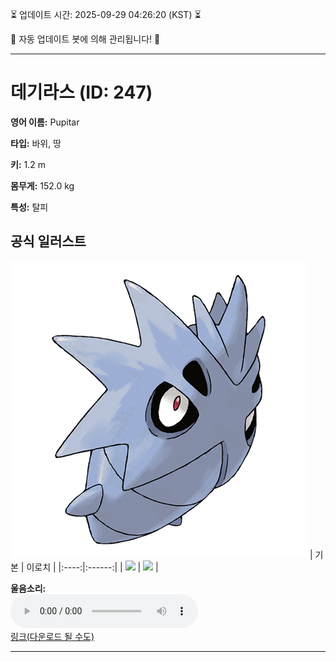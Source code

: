 
⏳ 업데이트 시간: 2025-09-29 04:26:20 (KST) ⏳

🤖 자동 업데이트 봇에 의해 관리됩니다! 🤖

---

# 데기라스 (ID: 247)
**영어 이름:** Pupitar

**타입:** 바위, 땅

**키:** 1.2 m

**몸무게:** 152.0 kg

**특성:** 탈피

## 공식 일러스트
![](https://raw.githubusercontent.com/PokeAPI/sprites/master/sprites/pokemon/other/official-artwork/247.png)
| 기본 | 이로치 |
|:----:|:------:|
| <img src="http://play.pokemonshowdown.com/sprites/ani/pupitar.gif" width="200"> | <img src="http://play.pokemonshowdown.com/sprites/ani-shiny/pupitar.gif" width="200"> |

**울음소리:**<br><audio controls src="https://raw.githubusercontent.com/PokeAPI/cries/main/cries/pokemon/latest/247.ogg"></audio><br> [링크(다운로드 될 수도)](https://raw.githubusercontent.com/PokeAPI/cries/main/cries/pokemon/latest/247.ogg)


---

